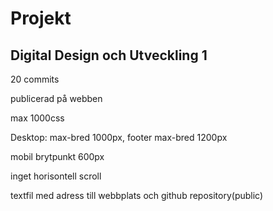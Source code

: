 # Projekt
Digital Design och Utveckling 1
------------------------------------

20 commits

publicerad på webben

max 1000css

Desktop: max-bred 1000px, footer max-bred 1200px

mobil brytpunkt 600px

inget horisontell scroll

textfil med adress till webbplats och github repository(public)
